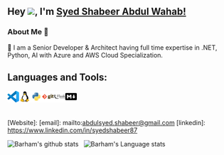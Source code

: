 ## Hey <img src="https://github.com/TheDudeThatCode/TheDudeThatCode/blob/master/Assets/Hi.gif" width="29px">, I'm [Syed Shabeer Abdul Wahab!](#) 


### About Me 🚀
🌱 I am a Senior Developer & Architect having full time expertise in .NET, Python, AI with Azure and AWS Cloud Specialization.

## Languages and Tools:

<img align="left" alt="Visual Studio Code" width="26px" src="https://raw.githubusercontent.com/github/explore/master/topics/visual-studio-code/visual-studio-code.png" />
<img align="left" alt="Linux" width="26px" src="https://raw.githubusercontent.com/github/explore/master/topics/linux/linux.png" />
<img align="left" alt="Python" width="26px" src="https://raw.githubusercontent.com/github/explore/master/topics/python/python.png" />
<img align="left" alt="Git" width="26px" src="https://raw.githubusercontent.com/github/explore/master/topics/git/git.png" />
<img align="left" alt="Flask" width="26px" src="https://raw.githubusercontent.com/github/explore/master/topics/flask/flask.png" />
<img align="left" alt="Markdown" width="26px" src="https://raw.githubusercontent.com/github/explore/master/topics/markdown/markdown.png" />


<br />
<br />

##
[Website]: 
[email]: mailto:abdulsyed.shabeer@gmail.com
[linkedin]: https://www.linkedin.com/in/syedshabeer87

![Barham's github stats](https://github-readme-stats.vercel.app/api?username=SyedShabeerGit&show_icons=true&hide_border=true)&nbsp;&nbsp;
![Barham's Language stats](https://github-readme-stats-eight-theta.vercel.app/api/top-langs/?username=SyedShabeerGit&layout=compact&langs_count=8&hide_border=true)
<br />
